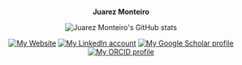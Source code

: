 <p align="center">
  <b>Juarez Monteiro</b> <br />
</p>

<p align="center">
  <img src="https://github-readme-stats.vercel.app/api?username=jrzmnt&theme=synthwave&show_icons=true" alt="Juarez Monteiro's GitHub stats" />
</p>

<p align="center">
  <a href="https://jrzmnt.github.io"><img src="https://img.shields.io/badge/website-39424b?style=for-the-badge&logo=About.me&logoColor=white" alt="My Website" /></a>
  <a href="https://linkedin.com/in/juarez-monteiro/"><img src="https://img.shields.io/badge/LinkedIn-0077B5?style=for-the-badge&logo=linkedin&logoColor=white" alt="My LinkedIn account" /></a>
  <a href="https://scholar.google.com.br/citations?user=LVhKmIIAAAAJ"><img src="https://img.shields.io/badge/Scholar-4285f4?style=for-the-badge&logo=Google%20Scholar&logoColor=white" alt="My Google Scholar profile" /></a>
  <a href="https://orcid.org/0000-0002-8831-5343"><img src="https://img.shields.io/badge/ORCID-a6ce39?style=for-the-badge&logo=ORCID&logoColor=white" alt="My ORCID profile" /></a>
</p>
